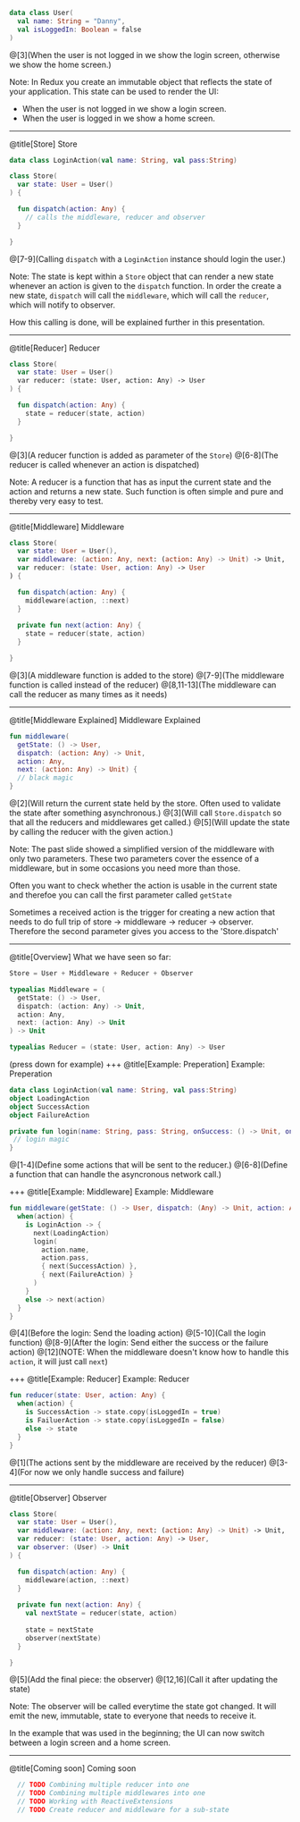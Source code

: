 ``` Kotlin
data class User(
  val name: String = "Danny", 
  val isLoggedIn: Boolean = false
)
```
@[3](When the user is not logged in we show the login screen, otherwise we show the home screen.)

Note:
In Redux you create an immutable object that reflects the state of your application. This state can be used to render the UI:
- When the user is not logged in we show a login screen.
- When the user is logged in we show a home screen.

---
@title[Store]
Store
``` Kotlin
data class LoginAction(val name: String, val pass:String)

class Store(
  var state: User = User()
) {

  fun dispatch(action: Any) { 
    // calls the middleware, reducer and observer
  }

}
```
@[7-9](Calling `dispatch` with a `LoginAction` instance should login the user.)

Note: 
The state is kept within a `Store` object that can render a new state whenever an action is given to  the `dispatch` function. In order the create a new state, `dispatch` will call the `middleware`, which will call the `reducer`, which will notify to observer. 

How this calling is done, will be explained further in this presentation.

---
@title[Reducer]
Reducer
``` Kotlin
class Store(
  var state: User = User()
  var reducer: (state: User, action: Any) -> User
) {

  fun dispatch(action: Any) {
    state = reducer(state, action)
  }

}
```
@[3](A reducer function is added as parameter of the `Store`)
@[6-8](The reducer is called whenever an action is dispatched)

Note:
A reducer is a function that has as input the current state and the action and returns a new state. Such function is often simple and pure and thereby very easy to test.

---
@title[Middleware]
Middleware
``` Kotlin
class Store(
  var state: User = User(),
  var middleware: (action: Any, next: (action: Any) -> Unit) -> Unit,
  var reducer: (state: User, action: Any) -> User
) {

  fun dispatch(action: Any) {
    middleware(action, ::next)
  }
  
  private fun next(action: Any) {
    state = reducer(state, action) 
  }

}
```
@[3](A middleware function is added to the store)
@[7-9](The middleware function is called instead of the reducer)
@[8,11-13](The middleware can call the reducer as many times as it needs)

---
@title[Middleware Explained]
Middleware Explained
``` Kotlin
fun middleware(
  getState: () -> User, 
  dispatch: (action: Any) -> Unit, 
  action: Any, 
  next: (action: Any) -> Unit) {
  // black magic
}
```
@[2](Will return the current state held by the store. Often used to validate the state after something asynchronous.)
@[3](Will call `Store.dispatch` so that all the reducers and middlewares get called.)
@[5](Will update the state by calling the reducer with the given action.)

Note:
The past slide showed a simplified version of the middleware with only two parameters. These two parameters cover the essence of a middleware, but in some occasions you need more than those.

Often you want to check whether the action is usable in the current state and therefoe you can call the first parameter called `getState`

Sometimes a received action is the trigger for creating a new action that needs to do full trip of store -> middleware -> reducer -> observer. Therefore the second parameter gives you access to the 'Store.dispatch'

---
@title[Overview]
What we have seen so far:

``` Kotlin 
Store = User + Middleware + Reducer + Observer

typealias Middleware = (
  getState: () -> User, 
  dispatch: (action: Any) -> Unit, 
  action: Any, 
  next: (action: Any) -> Unit
) -> Unit

typealias Reducer = (state: User, action: Any) -> User
```
(press down for example)
+++
@title[Example: Preperation]
Example: Preperation
``` Kotlin
data class LoginAction(val name: String, val pass:String)
object LoadingAction
object SuccessAction
object FailureAction

private fun login(name: String, pass: String, onSuccess: () -> Unit, onError: () -> Unit) {
 // login magic
}
```

@[1-4](Define some actions that will be sent to the reducer.)
@[6-8](Define a function that can handle the asyncronous network call.)

+++
@title[Example: Middleware]
Example: Middleware
``` Kotlin
fun middleware(getState: () -> User, dispatch: (Any) -> Unit, action: Any, next: (Any) -> Unit) {
  when(action) {
    is LoginAction -> {
      next(LoadingAction)
      login(
        action.name, 
        action.pass, 
        { next(SuccessAction) }, 
        { next(FailureAction) }
      )
    }
    else -> next(action)
  }
}
```

@[4](Before the login: Send the loading action)
@[5-10](Call the login function)
@[8-9](After the login: Send either the success or the failure action)
@[12](NOTE: When the middleware doesn't know how to handle this `action`, it will just call `next`)

+++
@title[Example: Reducer]
Example: Reducer
``` Kotlin
fun reducer(state: User, action: Any) {
  when(action) {
    is SuccessAction -> state.copy(isLoggedIn = true)
    is FailuerAction -> state.copy(isLoggedIn = false)
    else -> state
  }
}
```

@[1](The actions sent by the middleware are received by the reducer)
@[3-4](For now we only handle success and failure)

---
@title[Observer]
Observer
``` Kotlin
class Store(
  var state: User = User(),
  var middleware: (action: Any, next: (action: Any) -> Unit) -> Unit,
  var reducer: (state: User, action: Any) -> User,
  var observer: (User) -> Unit
) {

  fun dispatch(action: Any) {
    middleware(action, ::next)
  }
  
  private fun next(action: Any) {
    val nextState = reducer(state, action)
  
    state = nextState
    observer(nextState)
  }

}
```
@[5](Add the final piece: the observer)
@[12,16](Call it after updating the state)

Note:
The observer will be called everytime the state got changed. It will emit the new, immutable, state to everyone that needs to receive it. 

In the example that was used in the beginning; the UI can now switch between a login screen and a home screen.

---
@title[Coming soon]
Coming soon
``` Kotlin
  // TODO Combining multiple reducer into one
  // TODO Combining multiple middlewares into one
  // TODO Working with ReactiveExtensions
  // TODO Create reducer and middleware for a sub-state
```
